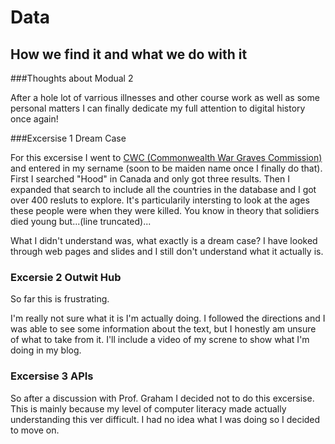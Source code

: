# Data
## How we find it and what we do with it
###Thoughts about Modual 2

After a hole lot of varrious illnesses and other course work as well as some personal matters I can finally dedicate my full attention to digital history once again!   

###Excersise 1 Dream Case


For this excersise I went to [CWC (Commonwealth War Graves Commission)](http://www.cwgc.org/find-war-dead.aspx?cpage=1) and entered in my sername (soon to be maiden name once I finally do that).  First I searched "Hood" in Canada and only got three results.  Then I expanded that search to include all the countries in the database and I got over 400 resluts to explore.  It's particularily intersting to look at the ages these people were when they were killed.  You know in theory that solidiers died young but...(line truncated)...

What I didn't understand was, what exactly is a dream case?  I have looked through web pages and slides and I still don't understand what it actually is.

### Excersie 2 Outwit Hub

So far this is frustrating.

I'm really not sure what it is I'm actually doing.  I followed the directions and I was able to see some information about the text, but I honestly am unsure of what to take from it.  I'll include a video of my screne to show what I'm doing in my blog.  

### Excersise 3 APIs

So after a discussion with Prof. Graham I decided not to do this excersise.  This is mainly because my level of computer literacy made actually understanding this ver difficult.  I had no idea what I was doing so I decided to move on.